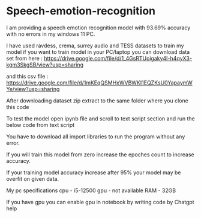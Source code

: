 # Speech-emotion-recognition

I am providing a speech emotion recognition model with 93.69% accuracy with no errors in my windows 11 PC.

I have used ravdess, crema, surrey audio and TESS datasets to train my model if you want to train model in your PC/laptop you can download data set from here : https://drive.google.com/file/d/1_4GsRTUoigaky4I-h4qyX3-kgm3SkgSB/view?usp=sharing

and this csv file : https://drive.google.com/file/d/1mKEqQSMHxWVBWKI1EQZKsU0YapaymWYe/view?usp=sharing

After downloading dataset zip extract to the same folder where you clone this code 

To test the model open ipynb file and scroll to text script section and run the below code from text script

You have to download all import libraries to run the program without any error.

If you will train this model from zero increase the epoches count to increase accuracy.

If your training model accuracy increase after 95% your model may be overfit on given data.

My pc specifications 
cpu - i5-12500
gpu - not available 
RAM - 32GB

If you have gpu you can enable gpu in notebook by writing code by Chatgpt help
